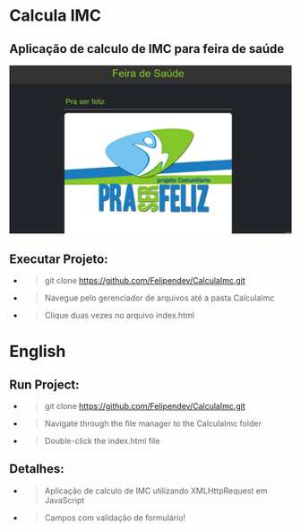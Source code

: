# Calcula IMC
## Aplicação de calculo de IMC para feira de saúde

<img src="img/gif-FeiraDeSaude.gif">


## Executar Projeto:

- > git clone https://github.com/Felipendev/CalculaImc.git

- > Navegue pelo gerenciador de arquivos até a pasta CalculaImc

- > Clique duas vezes no arquivo index.html

# English
## Run Project:

- > git clone https://github.com/Felipendev/CalculaImc.git

- > Navigate through the file manager to the CalculaImc folder

- > Double-click the index.html file


## Detalhes:

- > Aplicação de calculo de IMC utilizando XMLHttpRequest em JavaScript

- > Campos com validação de formulário!